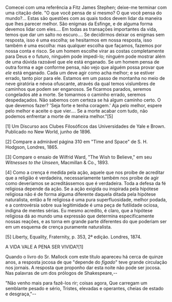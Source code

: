 Comecei com uma referência a Fitz James Stephen; deixe-me terminar com uma citação dele. "O que você pensa de si mesmo? O que você pensa do mundo?... Estas são questões com as quais todos devem lidar da maneira que lhes parecer melhor. São enigmas da Esfinge, e de alguma forma devemos lidar com eles.... Em todas as transações importantes da vida, temos que dar um salto no escuro.... Se decidirmos deixar os enigmas sem resposta, isso é uma escolha; se hesitarmos em nossa resposta, isso também é uma escolha: mas qualquer escolha que façamos, fazemos por nossa conta e risco. Se um homem escolhe virar as costas completamente para Deus e o futuro, ninguém pode impedi-lo; ninguém pode mostrar além de uma dúvida razoável que ele está enganado. Se um homem pensa de outra forma e age conforme pensa, não vejo que alguém possa provar que _ele_ está enganado. Cada um deve agir como acha melhor; e se estiver errado, tanto pior para ele. Estamos em um passo de montanha no meio de neve giratória e névoa ofuscante, através da qual temos vislumbres de caminhos que podem ser enganosos. Se ficarmos parados, seremos congelados até a morte. Se tomarmos o caminho errado, seremos despedaçados. Não sabemos com certeza se há algum caminho certo. O que devemos fazer? 'Seja forte e tenha coragem.' Aja pelo melhor, espere pelo melhor e aceite o que vier.... Se a morte acabar com tudo, não podemos enfrentar a morte de maneira melhor."[5]

[1] Um Discurso aos Clubes Filosóficos das Universidades de Yale e Brown. Publicado no New World, junho de 1896.

[2] Compare a admirável página 310 em "Time and Space" de S. H. Hodgson, Londres, 1865.

[3] Compare o ensaio de Wilfrid Ward, "The Wish to Believe," em seu _Witnesses to the Unseen_, Macmillan & Co., 1893.

[4] Como a crença é medida pela ação, aquele que nos proíbe de acreditar que a religião é verdadeira, necessariamente também nos proíbe de agir como deveríamos se acreditássemos que é verdadeira. Toda a defesa da fé religiosa depende da ação. Se a ação exigida ou inspirada pela hipótese religiosa não é de forma alguma diferente daquela ditada pela hipótese naturalista, então a fé religiosa é uma pura superfluosidade, melhor podada, e a controvérsia sobre sua legitimidade é uma peça de futilidade ociosa, indigna de mentes sérias. Eu mesmo acredito, é claro, que a hipótese religiosa dá ao mundo uma expressão que determina especificamente nossas reações, e as torna em grande parte diferentes do que poderiam ser em um esquema de crença puramente naturalista.

[5] Liberty, Equality, Fraternity, p. 353, 2ª edição. Londres, 1874.

A VIDA VALE A PENA SER VIVIDA?[1]

Quando o livro do Sr. Mallock com este título apareceu há cerca de quinze anos, a resposta jocosa de que "depende do _fígado_" teve grande circulação nos jornais. A resposta que proponho dar esta noite não pode ser jocosa. Nas palavras de um dos prólogos de Shakespeare,--

"Não venho mais para fazê-los rir; coisas agora,
  Que carregam um semblante pesado e sério,
  Tristes, elevadas e operantes, cheias de estado e desgraça,"--